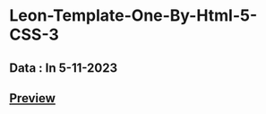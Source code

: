 # Leon-Template-One-By-Html-5-CSS-3
Data : In 5-11-2023
---
## [Preview](sayedbakeer3.github.io/Leon-Template-One-By-Html-5-CSS-3/)

